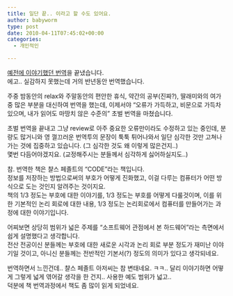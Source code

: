 ```yaml
---
title: 일단 끝.. 이라고 할 수도 있어요.
author: babyworm
type: post
date: 2010-04-11T07:45:02+00:00
categories:
  - 개인적인

---
```

<a href="http://babyworm.net/tatter/314" target="_blank">예전에 이야기했던 번역</a>을 끝냈습니다.  
에고.. 실감하지 못했는데 거의 반년동안 번역했습니다. 

주중 밤동안의 relax와 주말동안의 편안한 휴식, 약간의 공부(진짜?), 딸래미와의 여가 중 많은 부분을 대신하여 번역을 했는데, 이제서야 &#8220;오류가 가득하고, 비문으로 가득차 있으며, 내가 읽어도 마땅치 않은 수준의&#8221; 초벌 번역을 마쳤습니다. 

초벌 번역을 끝내고 그냥 review로 아주 중요한 오류만이라도 수정하고 있는 중인데, 분량도 많거니와 영 껄끄러운 번역투의 문장이 툭툭 튀어나와서 일단 심각한 것만 고쳐나가는 것에 집중하고 있습니다. (그 심각한 것도 왜 이렇게 많은건지..)  
몇번 다듬어야겠지요. (교정해주시는 분들께서 심각하게 싫어하실지도..)

참. 번역한 책은 챨스 페졸트의 &#8220;CODE&#8221;라는 책입니다.  
정보를 저장하는 방법으로써의 부호가 어떻게 진화했고, 이걸 다루는 컴퓨터가 어떤 방식으로 도는 것인지 알려주는 것이지요.  
책의 1/3 정도는 부호에 대한 이야기를, 1/3 정도는 부호를 어떻게 다룰것이며, 이를 위한 기본적인 논리 회로에 대한 내용, 1/3 정도는 논리회로에서 컴퓨터를 만들어가는 과정에 대한 이야기입니다. 

어찌보면 상당히 범위가 넓은 주제를 &#8220;소프트웨어 관점에서 본 하드웨어&#8221;라는 측면에서 쉽게 설명했다고 생각합니다.  
전산 전공이신 분들께는 부호에 대한 새로운 시각과 논리 회로 부분 정도가 재미난 이야기일 것이고, 아니신 분들께는 전반적인 기본서(?) 정도의 의미가 있다고 생각되네요. 

번역하면서 느낀건데.. 챨스 페졸트 아저씨는 참 변태네요. ㅋㅋ.. 달리 이야기하면 어떻게 그렇게 넓게 엮어갈 생각을 한 건지.. 사용한 예도 범위가 넓고..  
덕분에 책 번역과정에서 책도 좀 많이 읽게 되었네요.